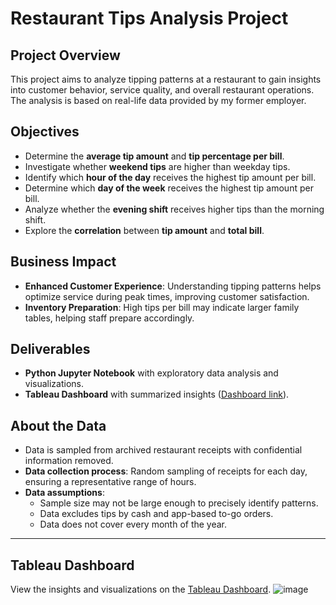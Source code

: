 # Restaurant Tips Analysis Project

## Project Overview
This project aims to analyze tipping patterns at a restaurant to gain insights into customer behavior, service quality, and overall restaurant operations. The analysis is based on real-life data provided by my former employer.

## Objectives
- Determine the **average tip amount** and **tip percentage per bill**.
- Investigate whether **weekend tips** are higher than weekday tips.
- Identify which **hour of the day** receives the highest tip amount per bill.
- Determine which **day of the week** receives the highest tip amount per bill.
- Analyze whether the **evening shift** receives higher tips than the morning shift.
- Explore the **correlation** between **tip amount** and **total bill**.

## Business Impact
- **Enhanced Customer Experience**: Understanding tipping patterns helps optimize service during peak times, improving customer satisfaction.
- **Inventory Preparation**: High tips per bill may indicate larger family tables, helping staff prepare accordingly.

## Deliverables
- **Python Jupyter Notebook** with exploratory data analysis and visualizations.
- **Tableau Dashboard** with summarized insights ([Dashboard link](https://public.tableau.com/views/Restauranttipsanalysis/Descriptive_data)).

## About the Data
- Data is sampled from archived restaurant receipts with confidential information removed.
- **Data collection process**: Random sampling of receipts for each day, ensuring a representative range of hours.
- **Data assumptions**:
  - Sample size may not be large enough to precisely identify patterns.
  - Data excludes tips by cash and app-based to-go orders.
  - Data does not cover every month of the year.

---

## Tableau Dashboard
View the insights and visualizations on the [Tableau Dashboard](https://public.tableau.com/views/Restauranttipsanalysis/Descriptive_data).
![image](https://github.com/user-attachments/assets/87ceee0b-dd86-4b07-b965-8e579d890d71)



